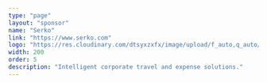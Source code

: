 ```yaml
---
type: "page"
layout: "sponsor"
name: "Serko"
link: "https://www.serko.com"
logo: "https://res.cloudinary.com/dtsyxzxfx/image/upload/f_auto,q_auto/v1581574966/2020/Serko_RGB-BLK.svg"
width: 200
order: 5
description: "Intelligent corporate travel and expense solutions."
---
```

